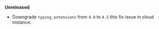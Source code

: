 **Unreleased**
* Downgrade `typing_extensions` from `4.9` to `4.5` this fix issue in cloud instance.